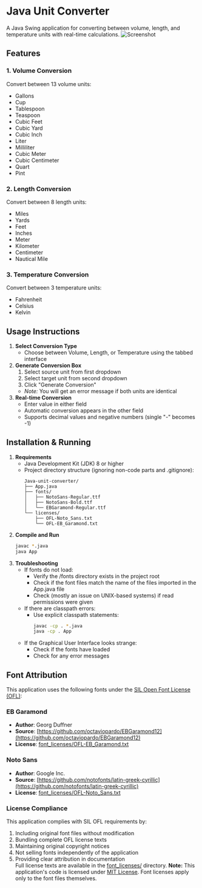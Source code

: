 # Java Unit Converter
A Java Swing application for converting between volume, length, and temperature units with real-time calculations.
![Screenshot](screenshot.png) <!-- Add actual screenshot if available -->
<!-- screenshot.png would be added later after full completion of the program-->
## Features
### 1. Volume Conversion
Convert between 13 volume units:
- Gallons
- Cup
- Tablespoon
- Teaspoon
- Cubic Feet
- Cubic Yard
- Cubic Inch
- Liter
- Milliliter
- Cubic Meter
- Cubic Centimeter
- Quart
- Pint
### 2. Length Conversion
Convert between 8 length units:
- Miles
- Yards
- Feet
- Inches
- Meter
- Kilometer
- Centimeter
- Nautical Mile
### 3. Temperature Conversion
Convert between 3 temperature units:
- Fahrenheit
- Celsius
- Kelvin
## Usage Instructions
1. **Select Conversion Type**
   - Choose between Volume, Length, or Temperature using the tabbed interface
2. **Generate Conversion Box**
   1. Select source unit from first dropdown
   2. Select target unit from second dropdown
   3. Click "Generate Conversion"
   - *Note:* You will get an error message if both units are identical
3. **Real-time Conversion**
   - Enter value in either field
   - Automatic conversion appears in the other field
   - Supports decimal values and negative numbers (single "-" becomes -1)
## Installation & Running

1. **Requirements**  
   - Java Development Kit (JDK) 8 or higher  
   - Project directory structure (ignoring non-code parts and .gitignore):
     ```
     Java-unit-converter/
     ├── App.java
     ├── fonts/
     │   ├── NotoSans-Regular.ttf
     │   ├── NotoSans-Bold.ttf
     │   └── EBGaramond-Regular.ttf
     └── licenses/
         ├── OFL-Noto_Sans.txt
         └── OFL-EB_Garamond.txt
     ```
2. **Compile and Run**  
   ```bash
   javac *.java
   java App
3. **Troubleshooting**
    - If fonts do not load:
        - Verify the /fonts directory exists in the project root
        - Check if the font files match the name of the files imported in the App.java file
        - Check (mostly an issue on UNIX-based systems) if read permissions were given
    - If there are classpath errors:
        - Use explicit classpath statements:
            ```bash
            javac -cp . *.java
            java -cp . App
    - If the Graphical User Interface looks strange:
        - Check if the fonts have loaded
        - Check for any error messages
## Font Attribution
This application uses the following fonts under the [SIL Open Font License (OFL)](https://scripts.sil.org/OFL):
### EB Garamond
- **Author**: Georg Duffner  
- **Source**: [https://github.com/octaviopardo/EBGaramond12](https://github.com/octaviopardo/EBGaramond12)  
- **License**: [font_licenses/OFL-EB_Garamond.txt](font_licenses/OFL-EB_Garamond.txt)  
### Noto Sans
- **Author**: Google Inc.  
- **Source**: [https://github.com/notofonts/latin-greek-cyrillic](https://github.com/notofonts/latin-greek-cyrillic)  
- **License**: [font_licenses/OFL-Noto_Sans.txt](font_licenses/OFL-Noto_Sans.txt)  
### License Compliance
This application complies with SIL OFL requirements by:
1. Including original font files without modification  
2. Bundling complete OFL license texts  
3. Maintaining original copyright notices  
4. Not selling fonts independently of the application  
5. Providing clear attribution in documentation  
Full license texts are available in the [font_licenses/](font_licenses/) directory.
**Note:** This application's code is licensed under [MIT License](LICENSE). Font licenses apply only to the font files themselves.